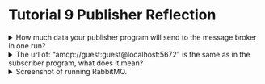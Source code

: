 # Tutorial 9 Publisher Reflection

<details>
<summary>How much data your publisher program will send to the message broker in one run?</summary>

> Program publisher ini akan mengirim 5 buah pesan ke message broker. Setiap pesan itu adalah struct UserCreatedEventMessage yang berisi user_id: sebuah string (contoh: "1", "2", dst) dan user_name: string juga (contoh: "129500004y-Amir"). Secara total, program ini mengirim 5 pesan ke message broker dalam satu kali dijalankan.

</details>

<details>
<summary>The url of: “amqp://guest:guest@localhost:5672” is the same as in the subscriber program, what does it mean?</summary>

> Karena publisher dan subscriber sama-sama menggunakan URL ini, maka mereka terhubung ke server RabbitMQ yang sama, yaitu localhost. Jadi, ketika publisher ini kirim pesan ke queue "user_created", maka subscriber yang sedang listen di queue yang sama akan menerima pesan-pesan tersebut.

</details>

<details>
<summary>Screenshot of running RabbitMQ.</summary>

> ![Alt text](image.png)

</details>